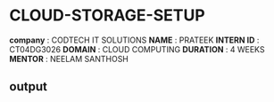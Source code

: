 # CLOUD-STORAGE-SETUP
**company** : CODTECH IT SOLUTIONS
**NAME** : PRATEEK
**INTERN ID** : CT04DG3026
**DOMAIN** : CLOUD COMPUTING
**DURATION** : 4 WEEKS
**MENTOR** : NEELAM SANTHOSH


## output


